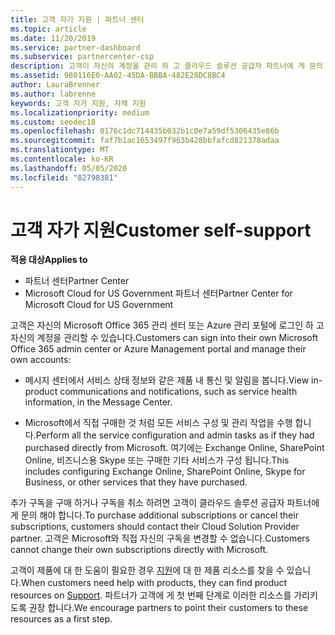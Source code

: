 ```yaml
---
title: 고객 자가 지원 | 파트너 센터
ms.topic: article
ms.date: 11/20/2019
ms.service: partner-dashboard
ms.subservice: partnercenter-csp
description: 고객이 자신의 계정을 관리 하 고 클라우드 솔루션 공급자 파트너에 게 문의 해야 하는 시기와 위치를 알아봅니다.
ms.assetid: 980116E0-AA02-45DA-BBBA-482E28DC8BC4
author: LauraBrenner
ms.author: labrenne
keywords: 고객 자가 지원, 자체 지원
ms.localizationpriority: medium
ms.custom: seodec18
ms.openlocfilehash: 0176c1dc714435b032b1c0e7a59df5306435e86b
ms.sourcegitcommit: faf7b1ac1653497f963b428bbfafcd821378adaa
ms.translationtype: MT
ms.contentlocale: ko-KR
ms.lasthandoff: 05/05/2020
ms.locfileid: "82798381"
---
```

# <a name="customer-self-support"></a><span data-ttu-id="bbc2b-104">고객 자가 지원</span><span class="sxs-lookup"><span data-stu-id="bbc2b-104">Customer self-support</span></span>

<span data-ttu-id="bbc2b-105">**적용 대상**</span><span class="sxs-lookup"><span data-stu-id="bbc2b-105">**Applies to**</span></span>

-  <span data-ttu-id="bbc2b-106">파트너 센터</span><span class="sxs-lookup"><span data-stu-id="bbc2b-106">Partner Center</span></span>
-  <span data-ttu-id="bbc2b-107">Microsoft Cloud for US Government 파트너 센터</span><span class="sxs-lookup"><span data-stu-id="bbc2b-107">Partner Center for Microsoft Cloud for US Government</span></span>


<span data-ttu-id="bbc2b-108">고객은 자신의 Microsoft Office 365 관리 센터 또는 Azure 관리 포털에 로그인 하 고 자신의 계정을 관리할 수 있습니다.</span><span class="sxs-lookup"><span data-stu-id="bbc2b-108">Customers can sign into their own Microsoft Office 365 admin center or Azure Management portal and manage their own accounts:</span></span>

-   <span data-ttu-id="bbc2b-109">메시지 센터에서 서비스 상태 정보와 같은 제품 내 통신 및 알림을 봅니다.</span><span class="sxs-lookup"><span data-stu-id="bbc2b-109">View in-product communications and notifications, such as service health information, in the Message Center.</span></span>

-   <span data-ttu-id="bbc2b-110">Microsoft에서 직접 구매한 것 처럼 모든 서비스 구성 및 관리 작업을 수행 합니다.</span><span class="sxs-lookup"><span data-stu-id="bbc2b-110">Perform all the service configuration and admin tasks as if they had purchased directly from Microsoft.</span></span> <span data-ttu-id="bbc2b-111">여기에는 Exchange Online, SharePoint Online, 비즈니스용 Skype 또는 구매한 기타 서비스가 구성 됩니다.</span><span class="sxs-lookup"><span data-stu-id="bbc2b-111">This includes configuring Exchange Online, SharePoint Online, Skype for Business, or other services that they have purchased.</span></span>

<span data-ttu-id="bbc2b-112">추가 구독을 구매 하거나 구독을 취소 하려면 고객이 클라우드 솔루션 공급자 파트너에 게 문의 해야 합니다.</span><span class="sxs-lookup"><span data-stu-id="bbc2b-112">To purchase additional subscriptions or cancel their subscriptions, customers should contact their Cloud Solution Provider partner.</span></span> <span data-ttu-id="bbc2b-113">고객은 Microsoft와 직접 자신의 구독을 변경할 수 없습니다.</span><span class="sxs-lookup"><span data-stu-id="bbc2b-113">Customers cannot change their own subscriptions directly with Microsoft.</span></span>

<span data-ttu-id="bbc2b-114">고객이 제품에 대 한 도움이 필요한 경우 [지원](https://partnercenter.microsoft.com/partner/support)에 대 한 제품 리소스를 찾을 수 있습니다.</span><span class="sxs-lookup"><span data-stu-id="bbc2b-114">When customers need help with products, they can find product resources on [Support](https://partnercenter.microsoft.com/partner/support).</span></span> <span data-ttu-id="bbc2b-115">파트너가 고객에 게 첫 번째 단계로 이러한 리소스를 가리키도록 권장 합니다.</span><span class="sxs-lookup"><span data-stu-id="bbc2b-115">We encourage partners to point their customers to these resources as a first step.</span></span>

 

 



